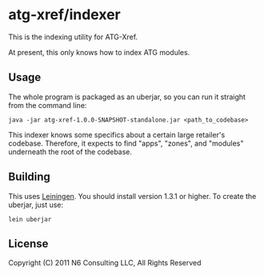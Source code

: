 # atg-xref/indexer

This is the indexing utility for ATG-Xref.

At present, this only knows how to index ATG modules.

## Usage

The whole program is packaged as an uberjar, so you can run it
straight from the command line:

    java -jar atg-xref-1.0.0-SNAPSHOT-standalone.jar <path_to_codebase>

This indexer knows some specifics about a certain large retailer's codebase. Therefore, it expects to find "apps", "zones", and "modules" underneath the root of the codebase.

## Building

This uses [Leiningen][1]. You should install version 1.3.1 or higher. To create the uberjar, just use:

    lein uberjar

## License

Copyright (C) 2011 N6 Consulting LLC, All Rights Reserved


[1]: https://github.com/technomancy/leiningen  "github.com/technomancy/leiningen"
